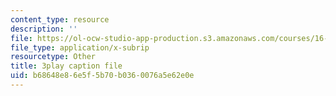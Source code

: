 ```yaml
---
content_type: resource
description: ''
file: https://ol-ocw-studio-app-production.s3.amazonaws.com/courses/16-06-principles-of-automatic-control-fall-2012/b68648e86e5f5b70b0360076a5e62e0e_sldnB9DVjUk.vtt
file_type: application/x-subrip
resourcetype: Other
title: 3play caption file
uid: b68648e8-6e5f-5b70-b036-0076a5e62e0e
---
```

